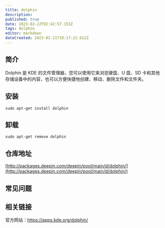 ```yaml
---
title: dolphin
description: 
published: true
date: 2023-02-22T02:42:57.153Z
tags: dolphin
editor: markdown
dateCreated: 2023-02-21T10:17:22.612Z
---
```


## 简介

Dolphin 是 KDE 的文件管理器，您可以使用它来浏览硬盘、U 盘、SD 卡和其他存储设备中的内容，也可以方便快捷地创建、移动、删除文件和文件夹。

## 安装

`sudo apt-get install dolphin`

## 卸载

`sudo apt-get remove dolphin`

## 仓库地址

[http://packages.deepin.com/deepin/pool/main/d/dolphin/](http://packages.deepin.com/deepin/pool/main/d/dolphin/)

## 常见问题

## 相关链接
官方网站：https://apps.kde.org/dolphin/